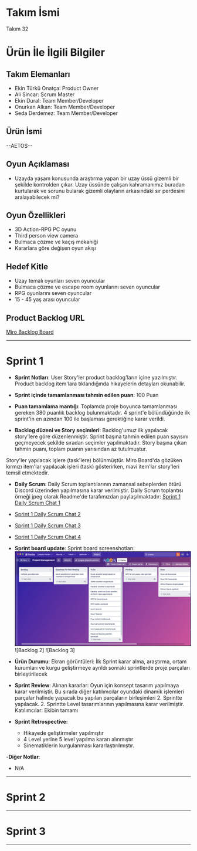 # **Takım İsmi**

Takım 32

# Ürün İle İlgili Bilgiler

## Takım Elemanları

- Ekin Türkü Onatça: Product Owner
- Ali Sincar: Scrum Master
- Ekin Dural: Team Member/Developer
- Onurkan Alkan: Team Member/Developer
- Seda Derdemez: Team Member/Developer

## Ürün İsmi

--AETOS--

## Oyun Açıklaması

- Uzayda yaşam konusunda araştırma yapan bir uzay üssü gizemli bir şekilde kontrolden çıkar. Uzay üssünde çalışan kahramanımız buradan kurtularak ve sorunu bularak gizemli olayların arkasındaki sır perdesini aralayabilecek mi?

## Oyun Özellikleri

- 3D Action-RPG PC oyunu
- Third person view camera
- Bulmaca çözme ve kaçış mekaniği
- Kararlara göre değişen oyun akışı

## Hedef Kitle

- Uzay temalı oyunları seven oyuncular
- Bulmaca çözme ve escape room oyunlarını seven oyuncular
- RPG oyunlarını seven oyuncular
- 15 - 45 yaş arası oyuncular

## Product Backlog URL

[Miro Backlog Board](https://miro.com/app/board/uXjVO4HUvAk=/?share_link_id=981494046413)

---

# Sprint 1

- **Sprint Notları**: User Story'ler product backlog'ların içine yazılmıştır. Product backlog item'lara tıklandığında hikayelerin detayları okunabilir.

- **Sprint içinde tamamlanması tahmin edilen puan**: 100 Puan

- **Puan tamamlama mantığı**: Toplamda proje boyunca tamamlanması gereken 380 puanlık backlog bulunmaktadır. 4 sprint'e bölündüğünde ilk sprint'in en azından 100 ile başlaması gerektiğine karar verildi.

- **Backlog düzeni ve Story seçimleri**: Backlog'umuz ilk yapılacak story'lere göre düzenlenmiştir. Sprint başına tahmin edilen puan sayısını geçmeyecek şekilde sıradan seçimler yapılmaktadır. Story başına çıkan tahmin puanı, toplam puanın yarısından az tutulmuştur. 

Story'ler yapılacak işlere (task'lere) bölünmüştür. Miro Board'da gözüken kırmızı item'lar yapılacak işleri (task) gösterirken, mavi item'lar story'leri temsil etmektedir.

- **Daily Scrum**: Daily Scrum toplantılarının zamansal sebeplerden ötürü Discord üzerinden yapılmasına karar verilmiştir. Daily Scrum toplantısı örneği jpeg olarak Readme'de tarafımızdan paylaşılmaktadır: [Sprint 1 Daily Scrum Chat 1](https://raw.githubusercontent.com/OuaUnity32/BootcampScrumTemplate/main/ProjectManagement/Sprint1Documents/daily_scrum1.png)
- [Sprint 1 Daily Scrum Chat 2](https://raw.githubusercontent.com/OuaUnity32/BootcampScrumTemplate/main/ProjectManagement/Sprint1Documents/daily_scrum2.png)
- [Sprint 1 Daily Scrum Chat 3](https://raw.githubusercontent.com/OuaUnity32/BootcampScrumTemplate/main/ProjectManagement/Sprint1Documents/daily_scrum3.png)
- [Sprint 1 Daily Scrum Chat 4](https://raw.githubusercontent.com/OuaUnity32/BootcampScrumTemplate/main/ProjectManagement/Sprint1Documents/daily_scrum4.png)

- **Sprint board update**: Sprint board screenshotları: 
![Backlog 1](https://raw.githubusercontent.com/OuaUnity32/BootcampScrumTemplate/main/ProjectManagement/Sprint1Documents/backlog11.png) 
![Backlog 2]
![Backlog 3]

- **Ürün Durumu**: Ekran görüntüleri:
 İlk Sprint karar alma, araştırma, ortam kurumları ve kurgu geliştirmeye ayrıldı sonraki sprintlerde proje parçaları birleştirilecek 

- **Sprint Review**: 
Alınan kararlar: Oyun için konsept tasarım yapılmaya karar verilmiştir. Bu sırada diğer katılımcılar oyundaki dinamik işlemleri parçalar halinde yapacak bu yapılan parçaların birleşimleri 2. Sprintte yapılacak. 2. Sprintte Level tasarımlarının yapılmasına karar verilmiştir. Katılımcılar: Ekibin tamamı

- **Sprint Retrospective:**
  - Hikayede geliştirmeler yapılmıştır
  - 4 Level yerine 5 level yapılma kararı alınmıştır
  - Sinematiklerin kurgulanması kararlaştırılmıştır.

-**Diğer Notlar**:
- N/A

---

# Sprint 2


---

# Sprint 3

---
